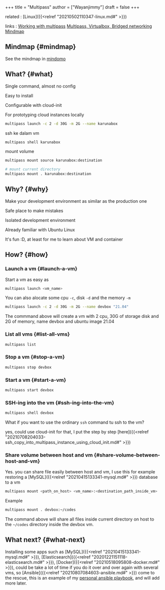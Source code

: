 +++
title = "Multipass"
author = ["Wayanjimmy"]
draft = false
+++

related
: [Linux]({{<relref "20210502110347-linux.md#" >}})

links
: [Working with multipass](https://discourse.ubuntu.com/t/working-with-multipass-instances/8422) [Multipass, Virtualbox, Bridged networking](https://multipass.run/docs/using-virtualbox-in-multipass-macos) [Mindmap](https://www.mindomo.com/mindmap/55ec1b347a924b3d90c6fcd6135d2f2c)


## Mindmap {#mindmap}

See the mindmap in [mindomo](https://www.mindomo.com/mindmap/55ec1b347a924b3d90c6fcd6135d2f2c)


## What? {#what}

Single command, almost no config

Easy to install

Configurable with cloud-init

For prototyping cloud instances locally

```bash
multipass launch -c 2 -d 30G -m 2G --name karunabox
```

ssh ke dalam vm

```bash
multipass shell karunabox
```

mount volume

```bash
multipass mount source karunabox:destination

# mount current directory
multipass mount . karunabox:destination
```


## Why? {#why}

Make your development environment as similar as the production one

Safe place to make mistakes

Isolated development environment

Already familiar with Ubuntu Linux

It's fun :D, at least for me to learn about VM and container


## How? {#how}


### Launch a vm {#launch-a-vm}

Start a vm as easy as

```bash
multipass launch <vm_name>
```

You can also alocate some cpu `-c`, disk `-d` and the memory `-m`

```bash
multipass launch -c 2 -d 30G -m 2G --name devbox "21.04"
```

The commmand above will create a vm with 2 cpu, 30G of storage disk and 2G of memory, name devbox and ubuntu image 21.04


### List all vms {#list-all-vms}

```bash
multipass list
```


### Stop a vm {#stop-a-vm}

```bash
multipass stop devbox
```


### Start a vm {#start-a-vm}

```bash
multipass start devbox
```


### SSH-ing into the vm {#ssh-ing-into-the-vm}

```bash
multipass shell devbox
```

What if you want to use the ordinary `ssh` command tu ssh to the vm?

yes, could use cloud-init for that, I put the step by step [here]({{<relref "20210708204033-ssh_copy_into_multipass_instance_using_cloud_init.md#" >}})


### Share volume between host and vm {#share-volume-between-host-and-vm}

Yes. you can share file easily between host and vm, I use this for example restoring a [MySQL]({{<relref "20210415133341-mysql.md#" >}}) database to a vm

```bash
multipass mount <path_on_host> <vm_name>:<destination_path_inside_vm>
```

Example

```bash
multipass mount . devbox:~/codes
```

The command above will share all files inside current directory on host to the `~/codes` directory inside the devbox vm.


## What next? {#what-next}

Installing some apps such as [MySQL]({{<relref "20210415133341-mysql.md#" >}}), [Elasticsearch]({{<relref "20201221151118-elasticsearch.md#" >}}), [Docker]({{<relref "20210518095808-docker.md#" >}}), could be take a lot of time if you do it over and over again with several vms, so [Ansible]({{<relref "20210807084603-ansible.md#" >}}) come to the rescue, this is an example of my [personal ansible playbook](https://gitlab.com/jimboylabs/homelab/-/tree/main/ansible), and will add more later.
